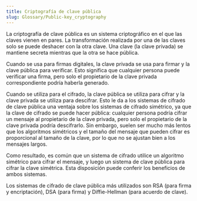 ```yaml
---
title: Criptografía de clave pública
slug: Glossary/Public-key_cryptography
---
```


La criptografía de clave pública es un sistema criptográfico en el que las claves vienen en pares. La transformación realizada por una de las claves solo se puede deshacer con la otra clave. Una clave (la clave privada) se mantiene secreta mientras que la otra se hace pública.

Cuando se usa para firmas digitales, la clave privada se usa para firmar y la clave pública para verificar. Esto significa que cualquier persona puede verificar una firma, pero solo el propietario de la clave privada correspondiente podría haberla generado.

Cuando se utiliza para el cifrado, la clave pública se utiliza para cifrar y la clave privada se utiliza para descifrar. Esto le da a los sistemas de cifrado de clave pública una ventaja sobre los sistemas de cifrado simétrico, ya que la clave de cifrado se puede hacer pública: cualquier persona podría cifrar un mensaje al propietario de la clave privada, pero solo el propietario de la clave privada podría descifrarlo. Sin embargo, suelen ser mucho más lentos que los algoritmos simétricos y el tamaño del mensaje que pueden cifrar es proporcional al tamaño de la clave, por lo que no se ajustan bien a los mensajes largos.

Como resultado, es común que un sistema de cifrado utilice un algoritmo simétrico para cifrar el mensaje, y luego un sistema de clave pública para cifrar la clave simétrica. Esta disposición puede conferir los beneficios de ambos sistemas.

Los sistemas de cifrado de clave pública más utilizados son RSA (para firma y encriptación), DSA (para firma) y Diffie-Hellman (para acuerdo de clave).
